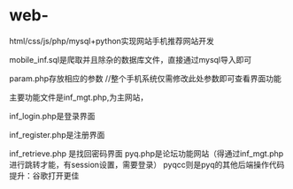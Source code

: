 # web-
html/css/js/php/mysql+python实现网站手机推荐网站开发 

mobile_inf.sql是爬取并且除杂的数据库文件，直接通过mysql导入即可

param.php存放相应的参数  //整个手机系统仅需修改此处参数即可查看界面功能

主要功能文件是inf_mgt.php,为主网站，

inf_login.php是登录界面

inf_register.php是注册界面

inf_retrieve.php 是找回密码界面
pyq.php是论坛功能网站（得通过inf_mgt.php进行跳转才能，有session设置，需要登录）
pyqcc则是pyq的其他后端操作代码
提升：谷歌打开更佳
